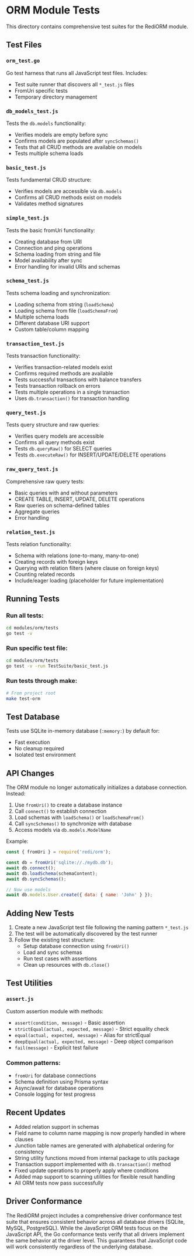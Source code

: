 # ORM Module Tests

This directory contains comprehensive test suites for the RediORM module.

## Test Files

### `orm_test.go`
Go test harness that runs all JavaScript test files. Includes:
- Test suite runner that discovers all `*_test.js` files
- FromUri specific tests
- Temporary directory management

### `db_models_test.js`
Tests the `db.models` functionality:
- Verifies models are empty before sync
- Confirms models are populated after `syncSchemas()`
- Tests that all CRUD methods are available on models
- Tests multiple schema loads

### `basic_test.js`
Tests fundamental CRUD structure:
- Verifies models are accessible via `db.models`
- Confirms all CRUD methods exist on models
- Validates method signatures

### `simple_test.js`
Tests the basic fromUri functionality:
- Creating database from URI
- Connection and ping operations
- Schema loading from string and file
- Model availability after sync
- Error handling for invalid URIs and schemas

### `schema_test.js`
Tests schema loading and synchronization:
- Loading schema from string (`loadSchema`)
- Loading schema from file (`loadSchemaFrom`)
- Multiple schema loads
- Different database URI support
- Custom table/column mapping

### `transaction_test.js`
Tests transaction functionality:
- Verifies transaction-related models exist
- Confirms required methods are available
- Tests successful transactions with balance transfers
- Tests transaction rollback on errors
- Tests multiple operations in a single transaction
- Uses `db.transaction()` for transaction handling

### `query_test.js`
Tests query structure and raw queries:
- Verifies query models are accessible
- Confirms all query methods exist
- Tests `db.queryRaw()` for SELECT queries
- Tests `db.executeRaw()` for INSERT/UPDATE/DELETE operations

### `raw_query_test.js`
Comprehensive raw query tests:
- Basic queries with and without parameters
- CREATE TABLE, INSERT, UPDATE, DELETE operations
- Raw queries on schema-defined tables
- Aggregate queries
- Error handling

### `relation_test.js`
Tests relation functionality:
- Schema with relations (one-to-many, many-to-one)
- Creating records with foreign keys
- Querying with relation filters (where clause on foreign keys)
- Counting related records
- Include/eager loading (placeholder for future implementation)

## Running Tests

### Run all tests:
```bash
cd modules/orm/tests
go test -v
```

### Run specific test file:
```bash
cd modules/orm/tests
go test -v -run TestSuite/basic_test.js
```

### Run tests through make:
```bash
# From project root
make test-orm
```

## Test Database

Tests use SQLite in-memory database (`:memory:`) by default for:
- Fast execution
- No cleanup required
- Isolated test environment

## API Changes

The ORM module no longer automatically initializes a database connection. Instead:

1. Use `fromUri()` to create a database instance
2. Call `connect()` to establish connection
3. Load schemas with `loadSchema()` or `loadSchemaFrom()`
4. Call `syncSchemas()` to synchronize with database
5. Access models via `db.models.ModelName`

Example:
```javascript
const { fromUri } = require('redi/orm');

const db = fromUri('sqlite://./mydb.db');
await db.connect();
await db.loadSchema(schemaContent);
await db.syncSchemas();

// Now use models
await db.models.User.create({ data: { name: 'John' } });
```

## Adding New Tests

1. Create a new JavaScript test file following the naming pattern `*_test.js`
2. The test will be automatically discovered by the test runner
3. Follow the existing test structure:
   - Setup database connection using `fromUri()`
   - Load and sync schemas
   - Run test cases with assertions
   - Clean up resources with `db.close()`

## Test Utilities

### `assert.js`
Custom assertion module with methods:
- `assert(condition, message)` - Basic assertion
- `strictEqual(actual, expected, message)` - Strict equality check
- `equal(actual, expected, message)` - Alias for strictEqual
- `deepEqual(actual, expected, message)` - Deep object comparison
- `fail(message)` - Explicit test failure

### Common patterns:
- `fromUri` for database connections
- Schema definition using Prisma syntax
- Async/await for database operations
- Console logging for test progress

## Recent Updates

- Added relation support in schemas
- Field name to column name mapping is now properly handled in where clauses
- Junction table names are generated with alphabetical ordering for consistency
- String utility functions moved from internal package to utils package
- Transaction support implemented with `db.transaction()` method
- Fixed update operations to properly apply where conditions
- Added map support to scanning utilities for flexible result handling
- All ORM tests now pass successfully

## Driver Conformance

The RediORM project includes a comprehensive driver conformance test suite that ensures consistent behavior across all database drivers (SQLite, MySQL, PostgreSQL). While the JavaScript ORM tests focus on the JavaScript API, the Go conformance tests verify that all drivers implement the same behavior at the driver level. This guarantees that JavaScript code will work consistently regardless of the underlying database.